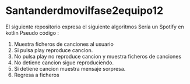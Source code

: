 # Santanderdmovilfase2equipo12
El siguiente repositorio expresa el siguiente algoritmos
Sería un Spotify en kotlin 
Pseudo código :
1. Muestra ficheros de canciones al usuario
2. Si pulsa play reproduce cancion.
3. No pulsa play no reproduce cancion y muestra ficheros de canciones
4. No detiene cancion sigue reproduciendo.
5. Si detiene cancion muestra mensaje sorpresa.
6. Regresa a ficheros
